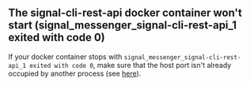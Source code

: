 ## The signal-cli-rest-api docker container won't start (signal_messenger_signal-cli-rest-api_1 exited with code 0)

If your docker container stops with `signal_messenger_signal-cli-rest-api_1 exited with code 0`, make sure that the host port isn't already occupied by another process (see [here](https://github.com/bbernhard/signal-cli-rest-api/issues/2)).
